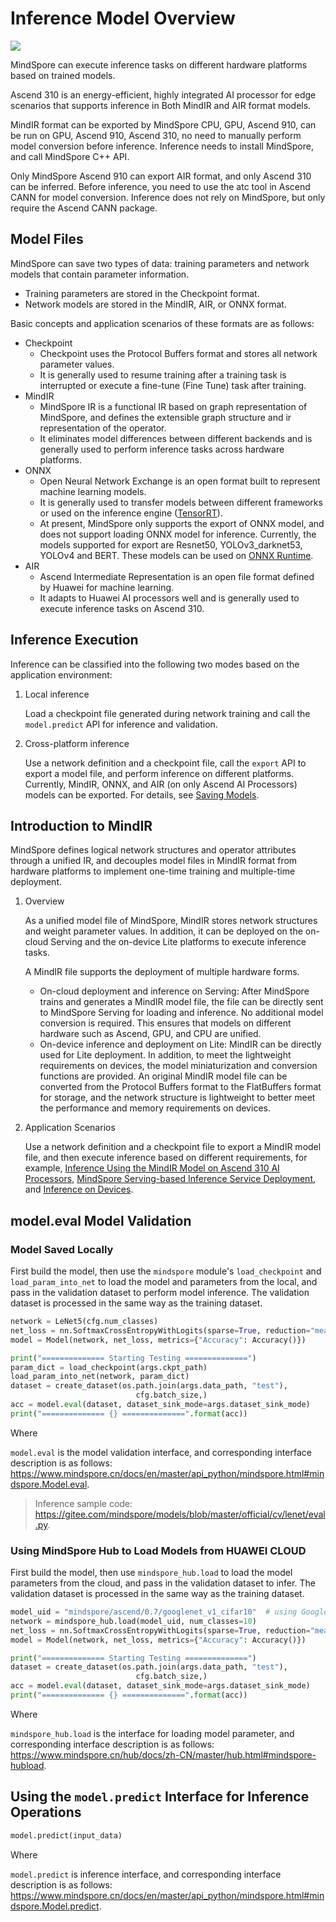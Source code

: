 # Inference Model Overview

<a href="https://gitee.com/mindspore/docs/blob/master/tutorials/experts/source_en/infer/inference.md" target="_blank"><img src="https://mindspore-website.obs.cn-north-4.myhuaweicloud.com/website-images/master/resource/_static/logo_source_en.png"></a>

MindSpore can execute inference tasks on different hardware platforms based on trained models.

Ascend 310 is an energy-efficient, highly integrated AI processor for edge scenarios that supports inference in Both MindIR and AIR format models.

MindIR format can be exported by MindSpore CPU, GPU, Ascend 910, can be run on GPU, Ascend 910, Ascend 310, no need to manually perform model conversion before inference. Inference needs to install MindSpore, and call MindSpore C++ API.

Only MindSpore Ascend 910 can export AIR format, and only Ascend 310 can be inferred. Before inference, you need to use the atc tool in Ascend CANN for model conversion. Inference does not rely on MindSpore, but only require the Ascend CANN package.

## Model Files

MindSpore can save two types of data: training parameters and network models that contain parameter information.

- Training parameters are stored in the Checkpoint format.
- Network models are stored in the MindIR, AIR, or ONNX format.

Basic concepts and application scenarios of these formats are as follows:

- Checkpoint
    - Checkpoint uses the Protocol Buffers format and stores all network parameter values.
    - It is generally used to resume training after a training task is interrupted or execute a fine-tune (Fine Tune) task after training.
- MindIR
    - MindSpore IR is a functional IR based on graph representation of MindSpore, and defines the extensible graph structure and ir representation of the operator.
    - It eliminates model differences between different backends and is generally used to perform inference tasks across hardware platforms.
- ONNX
    - Open Neural Network Exchange is an open format built to represent machine learning models.
    - It is generally used to transfer models between different frameworks or used on the inference engine ([TensorRT](https://docs.nvidia.com/deeplearning/tensorrt/python_api/index.html)).
    - At present, MindSpore only supports the export of ONNX model, and does not support loading ONNX model for inference. Currently, the models supported for export are Resnet50, YOLOv3_darknet53, YOLOv4 and BERT. These models can be used on [ONNX Runtime](https://onnxruntime.ai/).
- AIR
    - Ascend Intermediate Representation is an open file format defined by Huawei for machine learning.
    - It adapts to Huawei AI processors well and is generally used to execute inference tasks on Ascend 310.

## Inference Execution

Inference can be classified into the following two modes based on the application environment:

1. Local inference

    Load a checkpoint file generated during network training and call the `model.predict` API for inference and validation.

2. Cross-platform inference

    Use a network definition and a checkpoint file, call the `export` API to export a model file, and perform inference on different platforms. Currently, MindIR, ONNX, and AIR (on only Ascend AI Processors) models can be exported. For details, see [Saving Models](https://www.mindspore.cn/tutorials/en/master/advanced/train/save.html).

## Introduction to MindIR

MindSpore defines logical network structures and operator attributes through a unified IR, and decouples model files in MindIR format from hardware platforms to implement one-time training and multiple-time deployment.

1. Overview

    As a unified model file of MindSpore, MindIR stores network structures and weight parameter values. In addition, it can be deployed on the on-cloud Serving and the on-device Lite platforms to execute inference tasks.

    A MindIR file supports the deployment of multiple hardware forms.

    - On-cloud deployment and inference on Serving: After MindSpore trains and generates a MindIR model file, the file can be directly sent to MindSpore Serving for loading and inference. No additional model conversion is required. This ensures that models on different hardware such as Ascend, GPU, and CPU are unified.
    - On-device inference and deployment on Lite: MindIR can be directly used for Lite deployment. In addition, to meet the lightweight requirements on devices, the model miniaturization and conversion functions are provided. An original MindIR model file can be converted from the Protocol Buffers format to the FlatBuffers format for storage, and the network structure is lightweight to better meet the performance and memory requirements on devices.

2. Application Scenarios

    Use a network definition and a checkpoint file to export a MindIR model file, and then execute inference based on different requirements, for example, [Inference Using the MindIR Model on Ascend 310 AI Processors](https://www.mindspore.cn/tutorials/experts/en/master/infer/ascend_310_mindir.html), [MindSpore Serving-based Inference Service Deployment](https://www.mindspore.cn/serving/docs/en/master/serving_example.html), and [Inference on Devices](https://www.mindspore.cn/lite/docs/en/master/index.html).

## model.eval Model Validation

### Model Saved Locally

First build the model, then use the `mindspore` module's `load_checkpoint` and `load_param_into_net` to load the model and parameters from the local, and pass in the validation dataset to perform model inference. The validation dataset is processed in the same way as the training dataset.

```python
network = LeNet5(cfg.num_classes)
net_loss = nn.SoftmaxCrossEntropyWithLogits(sparse=True, reduction="mean")
model = Model(network, net_loss, metrics={"Accuracy": Accuracy()})

print("============== Starting Testing ==============")
param_dict = load_checkpoint(args.ckpt_path)
load_param_into_net(network, param_dict)
dataset = create_dataset(os.path.join(args.data_path, "test"),
                            cfg.batch_size,)
acc = model.eval(dataset, dataset_sink_mode=args.dataset_sink_mode)
print("============== {} ==============".format(acc))
```

Where

`model.eval` is the model validation interface, and corresponding interface description is as follows: <https://www.mindspore.cn/docs/en/master/api_python/mindspore.html#mindspore.Model.eval>.

> Inference sample code: <https://gitee.com/mindspore/models/blob/master/official/cv/lenet/eval.py>.

### Using MindSpore Hub to Load Models from HUAWEI CLOUD

First build the model, then use `mindspore_hub.load` to load the model parameters from the cloud, and pass in the validation dataset to infer. The validation dataset is processed in the same way as the training dataset.

```python
model_uid = "mindspore/ascend/0.7/googlenet_v1_cifar10"  # using GoogleNet as an example.
network = mindspore_hub.load(model_uid, num_classes=10)
net_loss = nn.SoftmaxCrossEntropyWithLogits(sparse=True, reduction="mean")
model = Model(network, net_loss, metrics={"Accuracy": Accuracy()})

print("============== Starting Testing ==============")
dataset = create_dataset(os.path.join(args.data_path, "test"),
                            cfg.batch_size,)
acc = model.eval(dataset, dataset_sink_mode=args.dataset_sink_mode)
print("============== {} ==============".format(acc))
```

Where

`mindspore_hub.load` is the interface for loading model parameter, and corresponding interface description is as follows: <https://www.mindspore.cn/hub/docs/zh-CN/master/hub.html#mindspore-hubload>.

## Using the `model.predict` Interface for Inference Operations

```python
model.predict(input_data)
```

Where

`model.predict` is inference interface, and corresponding interface description is as follows: <https://www.mindspore.cn/docs/en/master/api_python/mindspore.html#mindspore.Model.predict>.